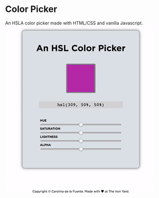 # Color Picker
An HSLA color picker made with HTML/CSS and vanilla Javascript.
![](color-picker.gif)
